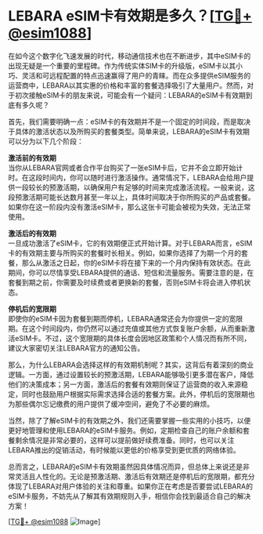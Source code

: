 # LEBARA eSIM卡有效期是多久？[[TG💪+ @esim1088](https://t.me/s/esim1088)]

在如今这个数字化飞速发展的时代，移动通信技术也在不断进步，其中eSIM卡的出现无疑是一个重要的里程碑。作为传统实体SIM卡的升级版，eSIM卡以其小巧、灵活和可远程配置的特点迅速赢得了用户的青睐。而在众多提供eSIM服务的运营商中，LEBARA以其实惠的价格和丰富的套餐选择吸引了大量用户。然而，对于初次接触eSIM卡的朋友来说，可能会有一个疑问：LEBARA的eSIM卡有效期到底有多久呢？

首先，我们需要明确一点：eSIM卡的有效期并不是一个固定的时间段，而是取决于具体的激活状态以及所购买的套餐类型。简单来说，LEBARA的eSIM卡有效期可以分为以下几个阶段：

**激活前的有效期**  
当你从LEBARA官网或者合作平台购买了一张eSIM卡后，它并不会立即开始计时。在这段时间内，你可以随时进行激活操作。通常情况下，LEBARA会给用户提供一段较长的预激活期，以确保用户有足够的时间来完成激活流程。一般来说，这段预激活期可能长达数月甚至一年以上，具体时间取决于你所购买的产品或套餐。如果你在这一阶段内没有激活eSIM卡，那么这张卡可能会被视为失效，无法正常使用。

**激活后的有效期**  
一旦成功激活了eSIM卡，它的有效期便正式开始计算。对于LEBARA而言，eSIM卡的有效期主要与所购买的套餐时长相关。例如，如果你选择了为期一个月的套餐，那么从激活之日起，你的eSIM卡将在接下来的一个月内保持有效状态。在此期间，你可以尽情享受LEBARA提供的通话、短信和流量服务。需要注意的是，在套餐到期之前，你需要及时续费或者更换新的套餐，否则eSIM卡将会进入停机状态。

**停机后的宽限期**  
即使你的eSIM卡因为套餐到期而停机，LEBARA通常还会为你提供一定的宽限期。在这个时间段内，你仍然可以通过充值或其他方式恢复账户余额，从而重新激活eSIM卡。不过，这个宽限期的具体长度会因地区政策和个人情况而有所不同，建议大家密切关注LEBARA官方的通知公告。

那么，为什么LEBARA会选择这样的有效期机制呢？其实，这背后有着深刻的商业逻辑。一方面，通过设置较长的预激活期，LEBARA能够吸引更多潜在客户，降低他们的决策成本；另一方面，激活后的套餐有效期则保证了运营商的收入来源稳定，同时也鼓励用户根据实际需求选择合适的套餐方案。此外，停机后的宽限期也为那些偶尔忘记缴费的用户提供了缓冲空间，避免了不必要的麻烦。

当然，除了了解eSIM卡的有效期之外，我们还需要掌握一些实用的小技巧，以便更好地管理和使用LEBARA的eSIM卡服务。例如，定期检查自己的账户余额和套餐剩余情况是非常必要的，这样可以提前做好续费准备。同时，也可以关注LEBARA推出的促销活动，有时候能以更低的价格享受到更优质的网络体验。

总而言之，LEBARA的eSIM卡有效期虽然因具体情况而异，但总体上来说还是非常灵活且人性化的。无论是预激活期、激活后有效期还是停机后的宽限期，都充分体现了LEBARA对用户体验的关注和尊重。如果你正在考虑是否要尝试LEBARA的eSIM卡服务，不妨先从了解其有效期规则入手，相信你会找到最适合自己的解决方案！

[[TG💪+ @esim1088](https://t.me/s/esim1088) ![Image](https://i.postimg.cc/4NQfJmqS/Snipaste-2025-05-13-00-14-12.png)]